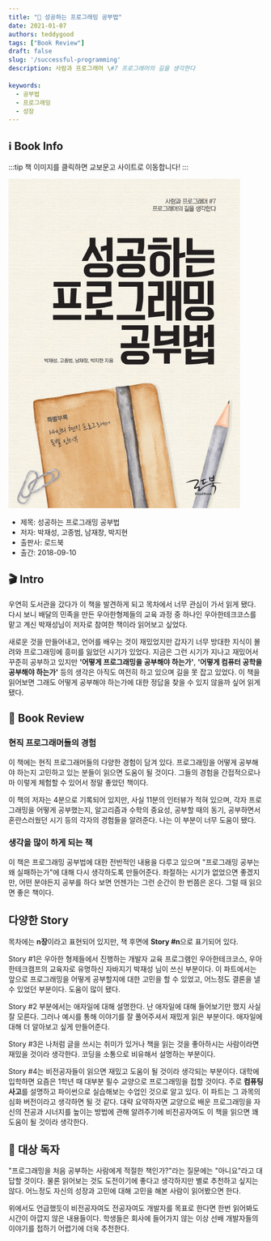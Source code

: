 ```yaml
---  
title: "📖 성공하는 프로그래밍 공부법"  
date: 2021-01-07
authors: teddygood
tags: ["Book Review"]
draft: false
slug: '/successful-programming'
description: 사람과 프로그래머 \#7 프로그래머의 길을 생각한다

keywords:
  - 공부법
  - 프로그래밍
  - 성장
---  
```


## ℹ️ Book Info

:::tip
책 이미지를 클릭하면 교보문고 사이트로 이동합니다!
:::

[![책](../assets/review/How-to-sutdy-programming.jpg)](https://product.kyobobook.co.kr/detail/S000001624697)

- 제목: 성공하는 프로그래밍 공부법
- 저자: 박재성, 고종범, 남재창, 박지현
- 출판사: 로드북
- 출간: 2018-09-10

<!--truncate-->

## 🎬 Intro

우연히 도서관을 갔다가 이 책을 발견하게 되고 목차에서 너무 관심이 가서 읽게 됐다. 다시 보니 배달의 민족을 만든 우아한형제들의 교육 과정 중 하나인 우아한테크코스를 맡고 계신 박재성님이 저자로 참여한 책이라 읽어보고 싶었다. 

새로운 것을 만들어내고, 언어를 배우는 것이 재밌었지만 갑자기 너무 방대한 지식이 몰려와 프로그래밍에 흥미를 잃었던 시기가 있었다. 지금은 그런 시기가 지나고 재밌어서 꾸준히 공부하고 있지만 **'어떻게 프로그래밍을 공부해야 하는가'**, **'어떻게 컴퓨터 공학을 공부해야 하는가'** 등의 생각은 아직도 여전히 하고 있으며 길을 못 잡고 있었다. 이 책을 읽어보면 그래도 어떻게 공부해야 하는가에 대한 정답을 찾을 수 있지 않을까 싶어 읽게 됐다.


## 📖 Book Review

### 현직 프로그래머들의 경험

이 책에는 현직 프로그래머들의 다양한 경험이 담겨 있다. 프로그래밍을 어떻게 공부해야 하는지 고민하고 있는 분들이 읽으면 도움이 될 것이다. 그들의 경험을 간접적으로나마 이렇게 체험할 수 있어서 정말 좋았던 책이다. 

이 책의 저자는 4분으로 기록되어 있지만, 사실 11분의 인터뷰가 적혀 있으며, 각자 프로그래밍을 어떻게 공부했는지, 알고리즘과 수학의 중요성, 공부할 때의 동기, 공부하면서 혼란스러웠던 시기 등의 각자의 경험들을 알려준다. 나는 이 부분이 너무 도움이 됐다. 

### 생각을 많이 하게 되는 책

이 책은 프로그래밍 공부법에 대한 전반적인 내용을 다루고 있으며 "프로그래밍 공부는 왜 실패하는가"에 대해 다시 생각하도록 만들어준다. 좌절하는 시기가 없었으면 좋겠지만, 어떤 분야든지 공부를 하다 보면 언젠가는 그런 순간이 한 번쯤은 온다. 그럴 때 읽으면 좋은 책이다. 

## 다양한 Story

목차에는 **n장**이라고 표현되어 있지만, 책 후면에 **Story #n**으로 표기되어 있다.

Story #1은 우아한 형제들에서 진행하는 개발자 교육 프로그램인 우아한테크코스, 우아한테크캠프의 교육자로 유명하신 자바지기 박재성 님이 쓰신 부분이다. 이 파트에서는 앞으로 프로그래밍을 어떻게 공부할지에 대한 고민을 할 수 있었고, 어느정도 결론을 낼 수 있었던 부분이다. 도움이 많이 됐다.

Story #2 부분에서는 애자일에 대해 설명한다. 난 애자일에 대해 들어보기만 했지 사실 잘 모른다. 그러나 예시를 통해 이야기를 잘 풀어주셔서 재밌게 읽은 부분이다. 애자일에 대해 더 알아보고 싶게 만들어준다.

Story #3은 나처럼 글을 쓰시는 취미가 있거나 책을 읽는 것을 좋아하시는 사람이라면 재밌을 것이라 생각한다. 코딩을 소통으로 비유해서 설명하는 부분이다.

Story #4는 비전공자들이 읽으면 재밌고 도움이 될 것이라 생각되는 부분이다. 대학에 입학하면 요즘은 1학년 때 대부분 필수 교양으로 프로그래밍을 접할 것이다. 주로 **컴퓨팅 사고**를 설명하고 파이썬으로 실습해보는 수업인 것으로 알고 있다. 이 파트는 그 과목의 심화 버전이라고 생각하면 될 것 같다. 대략 요약하자면 교양으로 배운 프로그래밍을 자신의 전공과 시너지를 높이는 방법에 관해 알려주기에 비전공자여도 이 책을 읽으면 꽤 도움이 될 것이라 생각한다.

## 🔖 대상 독자

"프로그래밍을 처음 공부하는 사람에게 적절한 책인가?"라는 질문에는 "아니요"라고 대답할 것이다. 물론 읽어보는 것도 도전이기에 좋다고 생각하지만 별로 추천하고 싶지는 않다. 어느정도 자신의 성장과 고민에 대해 고민을 해본 사람이 읽어봤으면 한다.

위에서도 언급했듯이 비전공자여도 전공자여도 개발자를 목표로 한다면 한번 읽어봐도 시간이 아깝지 않은 내용들이다. 학생들은 회사에 들어가지 않는 이상 선배 개발자들의 이야기를 접하기 어렵기에 더욱 추천한다.